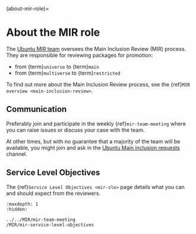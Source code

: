 (about-mir-role)=
# About the MIR role

The [Ubuntu MIR team](https://launchpad.net/~ubuntu-mir) oversees the Main
Inclusion Review (MIR) process. They are responsible for reviewing packages for
promotion:

* from {term}`universe` to {term}`main`
* from {term}`multiverse` to {term}`restricted`

To find out more about the Main Inclusion Review process, see the
{ref}`MIR overview <main-inclusion-review>`.

## Communication

Preferably join and participate in the weekly {ref}`mir-team-meeting`
where you can raise issues or discuss your case with the team.

At other times, but with no guarantee that a majority of the team will
be available, you might join and ask in the
[Ubuntu Main inclusion requests](https://matrix.to/#/#ubuntu-mir:ubuntu.com)
channel.

## Service Level Objectives

The {ref}`Service Level Objectives <mir-slo>` page details what you can and
should expect from the reviewers.

```{toctree}
:maxdepth: 1
:hidden:

../../MIR/mir-team-meeting
/MIR/mir-service-level-objectives
```

